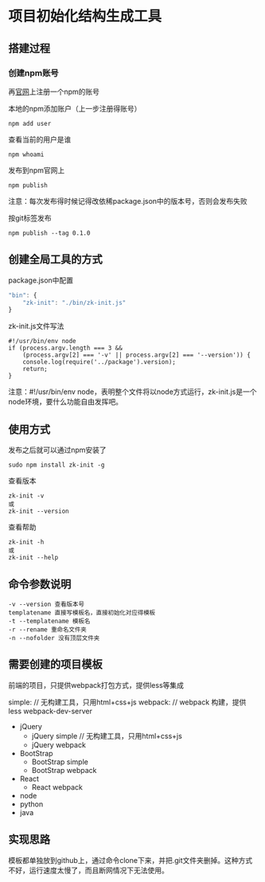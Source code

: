 # 项目初始化结构生成工具

## 搭建过程 

### 创建npm账号
再[官网](https://www.npmjs.com)上注册一个npm的账号

本地的npm添加账户（上一步注册得账号）
```
npm add user

```
查看当前的用户是谁
```
npm whoami
```

发布到npm官网上
```
npm publish
```
注意：每次发布得时候记得改依稀package.json中的版本号，否则会发布失败

按git标签发布
```
npm publish --tag 0.1.0
```

## 创建全局工具的方式
package.json中配置
```javascript
"bin": {
    "zk-init": "./bin/zk-init.js"
}

```
zk-init.js文件写法

```
#!/usr/bin/env node
if (process.argv.length === 3 &&
    (process.argv[2] === '-v' || process.argv[2] === '--version')) {
    console.log(require('../package').version);
    return;
}
```
注意：#!/usr/bin/env node，表明整个文件将以node方式运行，zk-init.js是一个node环境，要什么功能自由发挥吧。
## 使用方式
发布之后就可以通过npm安装了
```
sudo npm install zk-init -g
```
查看版本
```
zk-init -v
或
zk-init --version
```
查看帮助
```
zk-init -h
或
zk-init --help
```
## 命令参数说明
```
-v --version 查看版本号
templatename 直接写模板名，直接初始化对应得模板
-t --templatename 模板名
-r --rename 重命名文件夹
-n --nofolder 没有顶层文件夹
```

## 需要创建的项目模板
前端的项目，只提供webpack打包方式，提供less等集成

simple: // 无构建工具，只用html+css+js
webpack: // webpack 构建，提供less webpack-dev-server 

- jQuery
    - jQuery simple // 无构建工具，只用html+css+js
    - jQuery webpack
- BootStrap
    - BootStrap simple
    - BootStrap webpack
- React 
    - React webpack
- node 
- python 
- java 

## 实现思路
模板都单独放到github上，通过命令clone下来，并把.git文件夹删掉。这种方式不好，运行速度太慢了，而且断网情况下无法使用。
